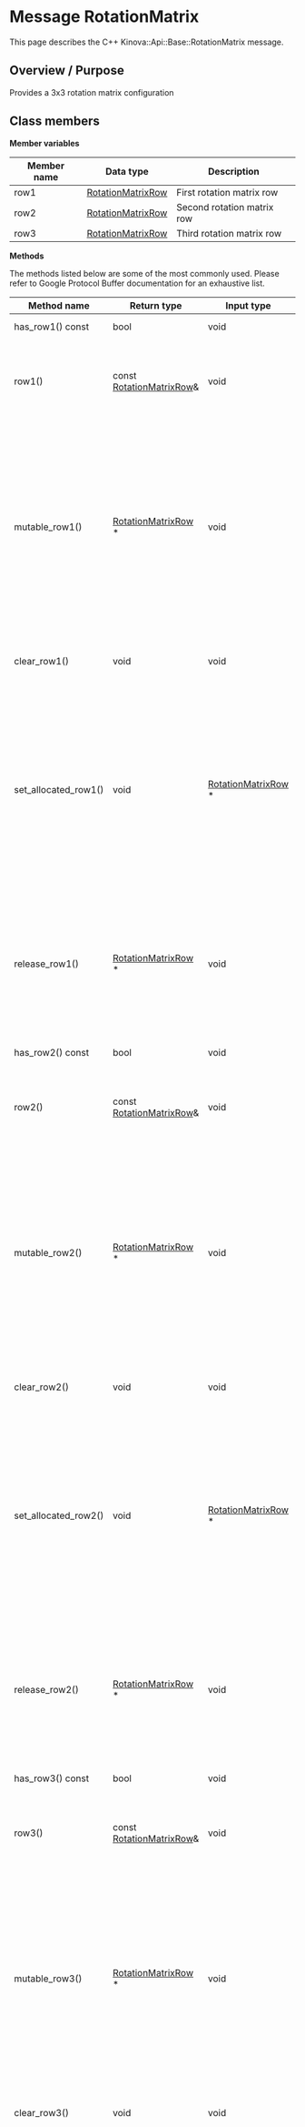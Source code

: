 # Message RotationMatrix

This page describes the C++ Kinova::Api::Base::RotationMatrix message.

## Overview / Purpose

Provides a 3x3 rotation matrix configuration

## Class members

 **Member variables** 

|Member name|Data type|Description|
|-----------|---------|-----------|
|row1| [RotationMatrixRow](msg_Base_RotationMatrixRow.md#)|First rotation matrix row|
|row2| [RotationMatrixRow](msg_Base_RotationMatrixRow.md#)|Second rotation matrix row|
|row3| [RotationMatrixRow](msg_Base_RotationMatrixRow.md#)|Third rotation matrix row|

 **Methods** 

The methods listed below are some of the most commonly used. Please refer to Google Protocol Buffer documentation for an exhaustive list.

|Method name|Return type|Input type|Description|
|-----------|-----------|----------|-----------|
|has\_row1\(\) const|bool|void|Returns true if row1 is set.|
|row1\(\)|const [RotationMatrixRow](msg_Base_RotationMatrixRow.md#)&|void|Returns the current value of row1. If row1 is not set, returns a [RotationMatrixRow](msg_Base_RotationMatrixRow.md#) with none of its fields set \(possibly row1::default\_instance\(\)\).|
|mutable\_row1\(\)| [RotationMatrixRow](msg_Base_RotationMatrixRow.md#) \*|void|Returns a pointer to the mutable [RotationMatrixRow](msg_Base_RotationMatrixRow.md#) object that stores the field's value. If the field was not set prior to the call, then the returned [RotationMatrixRow](msg_Base_RotationMatrixRow.md#) will have none of its fields set \(i.e. it will be identical to a newly-allocated [RotationMatrixRow](msg_Base_RotationMatrixRow.md#)\). After calling this, has\_row1\(\) will return true and row1\(\) will return a reference to the same instance of [RotationMatrixRow](msg_Base_RotationMatrixRow.md#).|
|clear\_row1\(\)|void|void|Clears the value of the field. After calling this, has\_row1\(\) will return false and row1\(\) will return the default value.|
|set\_allocated\_row1\(\)|void| [RotationMatrixRow](msg_Base_RotationMatrixRow.md#) \*|Sets the [RotationMatrixRow](msg_Base_RotationMatrixRow.md#) object to the field and frees the previous field value if it exists. If the [RotationMatrixRow](msg_Base_RotationMatrixRow.md#) pointer is not NULL, the message takes ownership of the allocated [RotationMatrixRow](msg_Base_RotationMatrixRow.md#) object and has\_ [RotationMatrixRow](msg_Base_RotationMatrixRow.md#)\(\) will return true. Otherwise, if the row1 is NULL, the behavior is the same as calling clear\_row1\(\).|
|release\_row1\(\)| [RotationMatrixRow](msg_Base_RotationMatrixRow.md#) \*|void|Releases the ownership of the field and returns the pointer of the [RotationMatrixRow](msg_Base_RotationMatrixRow.md#) object. After calling this, caller takes the ownership of the allocated [RotationMatrixRow](msg_Base_RotationMatrixRow.md#) object, has\_row1\(\) will return false, and row1\(\) will return the default value.|
|has\_row2\(\) const|bool|void|Returns true if row2 is set.|
|row2\(\)|const [RotationMatrixRow](msg_Base_RotationMatrixRow.md#)&|void|Returns the current value of row2. If row2 is not set, returns a [RotationMatrixRow](msg_Base_RotationMatrixRow.md#) with none of its fields set \(possibly row2::default\_instance\(\)\).|
|mutable\_row2\(\)| [RotationMatrixRow](msg_Base_RotationMatrixRow.md#) \*|void|Returns a pointer to the mutable [RotationMatrixRow](msg_Base_RotationMatrixRow.md#) object that stores the field's value. If the field was not set prior to the call, then the returned [RotationMatrixRow](msg_Base_RotationMatrixRow.md#) will have none of its fields set \(i.e. it will be identical to a newly-allocated [RotationMatrixRow](msg_Base_RotationMatrixRow.md#)\). After calling this, has\_row2\(\) will return true and row2\(\) will return a reference to the same instance of [RotationMatrixRow](msg_Base_RotationMatrixRow.md#).|
|clear\_row2\(\)|void|void|Clears the value of the field. After calling this, has\_row2\(\) will return false and row2\(\) will return the default value.|
|set\_allocated\_row2\(\)|void| [RotationMatrixRow](msg_Base_RotationMatrixRow.md#) \*|Sets the [RotationMatrixRow](msg_Base_RotationMatrixRow.md#) object to the field and frees the previous field value if it exists. If the [RotationMatrixRow](msg_Base_RotationMatrixRow.md#) pointer is not NULL, the message takes ownership of the allocated [RotationMatrixRow](msg_Base_RotationMatrixRow.md#) object and has\_ [RotationMatrixRow](msg_Base_RotationMatrixRow.md#)\(\) will return true. Otherwise, if the row2 is NULL, the behavior is the same as calling clear\_row2\(\).|
|release\_row2\(\)| [RotationMatrixRow](msg_Base_RotationMatrixRow.md#) \*|void|Releases the ownership of the field and returns the pointer of the [RotationMatrixRow](msg_Base_RotationMatrixRow.md#) object. After calling this, caller takes the ownership of the allocated [RotationMatrixRow](msg_Base_RotationMatrixRow.md#) object, has\_row2\(\) will return false, and row2\(\) will return the default value.|
|has\_row3\(\) const|bool|void|Returns true if row3 is set.|
|row3\(\)|const [RotationMatrixRow](msg_Base_RotationMatrixRow.md#)&|void|Returns the current value of row3. If row3 is not set, returns a [RotationMatrixRow](msg_Base_RotationMatrixRow.md#) with none of its fields set \(possibly row3::default\_instance\(\)\).|
|mutable\_row3\(\)| [RotationMatrixRow](msg_Base_RotationMatrixRow.md#) \*|void|Returns a pointer to the mutable [RotationMatrixRow](msg_Base_RotationMatrixRow.md#) object that stores the field's value. If the field was not set prior to the call, then the returned [RotationMatrixRow](msg_Base_RotationMatrixRow.md#) will have none of its fields set \(i.e. it will be identical to a newly-allocated [RotationMatrixRow](msg_Base_RotationMatrixRow.md#)\). After calling this, has\_row3\(\) will return true and row3\(\) will return a reference to the same instance of [RotationMatrixRow](msg_Base_RotationMatrixRow.md#).|
|clear\_row3\(\)|void|void|Clears the value of the field. After calling this, has\_row3\(\) will return false and row3\(\) will return the default value.|
|set\_allocated\_row3\(\)|void| [RotationMatrixRow](msg_Base_RotationMatrixRow.md#) \*|Sets the [RotationMatrixRow](msg_Base_RotationMatrixRow.md#) object to the field and frees the previous field value if it exists. If the [RotationMatrixRow](msg_Base_RotationMatrixRow.md#) pointer is not NULL, the message takes ownership of the allocated [RotationMatrixRow](msg_Base_RotationMatrixRow.md#) object and has\_ [RotationMatrixRow](msg_Base_RotationMatrixRow.md#)\(\) will return true. Otherwise, if the row3 is NULL, the behavior is the same as calling clear\_row3\(\).|
|release\_row3\(\)| [RotationMatrixRow](msg_Base_RotationMatrixRow.md#) \*|void|Releases the ownership of the field and returns the pointer of the [RotationMatrixRow](msg_Base_RotationMatrixRow.md#) object. After calling this, caller takes the ownership of the allocated [RotationMatrixRow](msg_Base_RotationMatrixRow.md#) object, has\_row3\(\) will return false, and row3\(\) will return the default value.|

**Parent topic:** [Base](../references/summary_Base.md)

